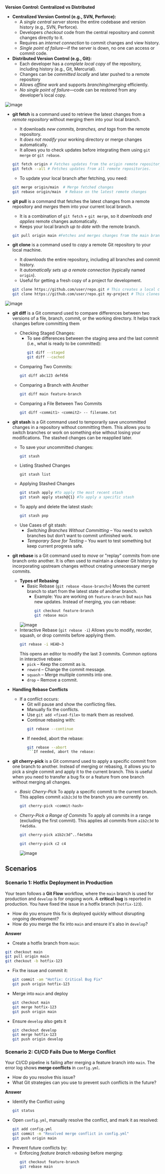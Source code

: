**Version Control: Centralized vs Distributed**
- **Centralized Version Control (e.g., SVN, Perforce):**
  - A *single central server* stores the entire codebase and version history (e.g., SVN, Perforce).
  - Developers *checkout* code from the central repository and commit changes directly to it.
  - Requires an *internet connection* to commit changes and view history.
  - *Single point of failure*—if the server is down, no one can access or commit code.
- **Distributed Version Control (e.g., Git):**
  - Each developer has a *complete local copy* of the repository, including history (e.g., Git, Mercurial).
  - Changes can be *committed locally* and later pushed to a remote repository
  - Allows *offline work* and supports *branching/merging* efficiently.
  - *No single point of failure*—code can be restored from any developer’s local copy.
    
![image](https://github.com/user-attachments/assets/201bdf7e-ce01-4bd0-9493-182630a53bbc)

- **git fetch** is a command used to retrieve the latest changes from a *remote repository* without merging them into your local branch.
  - It downloads *new commits, branches, and tags* from the remote repository.
  - It *does not modify* your working directory or merge changes automatically.
  - It allows you to check updates before integrating them using `git merge` or `git rebase`.
  ```bash
  git fetch origin # Fetches updates from the origin remote repository.
  git fetch --all # Fetches updates from all remote repositories.
  ```
  - To update your local branch after fetching, you need:
  ```bash
  git merge origin/main  # Merge fetched changes
  git rebase origin/main  # Rebase on the latest remote changes
  ```

- **git pull** is a command that fetches the latest changes from a remote repository and *merges* them into your current local branch.
  - It is a combination of `git fetch` + `git merge`, so it *downloads and applies* remote changes automatically.
  - Keeps your local branch *up to date* with the remote branch.
  ```bash
  git pull origin main #Fetches and merges changes from the main branch of the origin remote repository.
  ```

- **git clone** is a command used to *copy* a remote Git repository to your local machine.
  - It *downloads* the entire repository, including all branches and commit history.
  - It *automatically sets up a remote connection* (typically named `origin`).
  - Useful for getting a fresh copy of a project for development.
  ```bash
  git clone https://github.com/user/repo.git # This creates a local copy of repo.git.
  git clone https://github.com/user/repo.git my-project # This clones the repository into a folder named my-project.
  ```

![image](https://github.com/user-attachments/assets/66c19dbe-7626-4e59-9fd7-9eae5b597942)

- **git diff** is a Git command used to compare differences between two versions of a file, branch, commit, or the working directory. It helps track changes before committing them
  - Checking Staged Changes:
    - To see differences between the staging area and the last commit (i.e., what is ready to be committed):
      ```bash
      git diff --staged
      git diff --cached
      ```
  - Comparing Two Commits:
    ```bash
    git diff abc123 def456
    ```
  - Comparing a Branch with Another
    ```bash
    git diff main feature-branch
    ```
  - Comparing a File Between Two Commits
    ```bash
    git diff <commit1> <commit2> -- filename.txt
    ```

- **git stash** is a Git command used to temporarily save uncommitted changes in a repository without committing them. This allows you to switch branches or work on something else without losing your modifications. The stashed changes can be reapplied later.
  - To save your uncommitted changes:
    ```bash
    git stash
    ```
  - Listing Stashed Changes
    ```
    git stash list
    ```
  - Applying Stashed Changes
    ```bash
    git stash apply #To apply the most recent stash
    git stash apply stash@{1} #To apply a specific stash
    ```
  - To apply and delete the latest stash:
    ```bash
    git stash pop
    ```
  - Use Cases of git stash:
    - *Switching Branches Without Committing* – You need to switch branches but don’t want to commit unfinished work.
    - *Temporary Save for Testing* – You want to test something but keep current progress safe.

 - **git rebase** is a Git command used to *move* or "replay" commits from one branch onto another. It is often used to maintain a cleaner Git history by incorporating upstream changes without creating unnecessary merge commits.
   - **Types of Rebasing**
     - Basic Rebase (`git rebase <base-branch>`) Moves the current branch to start from the latest state of another branch.
       - Example: You are working on `feature-branch` but `main` has new updates. Instead of merging, you can rebase:
         ```bash
         git checkout feature-branch
         git rebase main
         ```
      ![image](https://github.com/user-attachments/assets/789ac0de-563b-4854-a053-55ecc2008caa)
    - Interactive Rebase (`git rebase -i`) Allows you to modify, reorder, squash, or drop commits before applying them.
      ```bash
      git rebase -i HEAD~3
      ```
      This opens an editor to modify the last 3 commits. Common options in interactive rebase:
      - `pick` – Keep the commit as is.
      - `reword` – Change the commit message.
      - `squash` – Merge multiple commits into one.
      - `drop` – Remove a commit.
  - **Handling Rebase Conflicts**
    - If a conflict occurs:
      - Git will pause and show the conflicting files.
      - Manually fix the conflicts.
      - Use `git add <fixed-file>` to mark them as resolved.
      - Continue rebasing with:
        ```bash
        git rebase --continue
        ```
      - If needed, abort the rebase:
        ```bash
        git rebase --abort
        ```If needed, abort the rebase:

  - **git cherry-pick** is a Git command used to apply a specific commit from one branch to another. Instead of merging or rebasing, it allows you to pick a single commit and apply it to the current branch. This is useful when you need to transfer a bug fix or a feature from one branch without merging all changes.
    - *Basic Cherry-Pick* To apply a specific commit to the current branch. This applies commit `a1b2c3d` to the branch you are currently on.
      ```bash
      git cherry-pick <commit-hash>
      ```
    - *Cherry-Pick a Range of Commits* To apply all commits in a range (excluding the first commit). This applies all commits from `a1b2c3d` to `f4e5d6a`.
      ```bash
      git cherry-pick a1b2c3d^..f4e5d6a
      ```
      ```bash
      git cherry-pick c2 c4
      ```
      ![image](https://github.com/user-attachments/assets/21542158-f16d-471a-875e-36d2ef344be7)

## Scenarios ##

### Scenario 1: Hotfix Deployment in Production ###
Your team follows a **Git Flow** workflow, where the `main` branch is used for production and `develop` is for ongoing work. A **critical bug** is reported in production. You have fixed the issue in a hotfix branch (`hotfix-123`).
- How do you ensure this fix is deployed quickly without disrupting ongoing development?
- How do you merge the fix into `main` and ensure it's also in `develop`?

**Answer**
-  Create a hotfix branch from `main`:
  ```bash
  git checkout main
  git pull origin main
  git checkout -b hotfix-123
  ```
- Fix the issue and commit it:
  ```bash
  git commit -am "Hotfix: Critical Bug Fix"
  git push origin hotfix-123
  ```
- Merge into `main` and deploy
  ```bash
  git checkout main
  git merge hotfix-123
  git push origin main
  ```
- Ensure `develop` also gets it
  ```bash
  git checkout develop
  git merge hotfix-123
  git push origin develop
  ```

### Scenario 2: CI/CD Fails Due to Merge Conflict ###
Your CI/CD pipeline is failing after merging a feature branch into `main`. The error log shows **merge conflicts** in `config.yml`.
- How do you resolve this issue?
- What Git strategies can you use to prevent such conflicts in the future?

**Answer**
- Identify the Conflict using
  ```bash
  git status
  ```
- Open `config.yml`, manually resolve the conflict, and mark it as resolved:
  ```bash
  git add config.yml
  git commit -m "Resolved merge conflict in config.yml"
  git push origin main
  ```
- Prevent future conflicts by:
  - Enforcing *feature branch rebasing* before merging:
    ```bash
    git checkout feature-branch
    git rebase main
    ```

      


